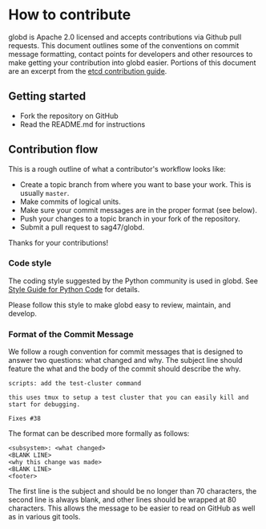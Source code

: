# How to contribute

globd is Apache 2.0 licensed and accepts contributions via Github pull requests. This document outlines some of the conventions on commit message formatting, contact points for developers and other resources to make getting your contribution into globd easier.  Portions of this document are an excerpt from the [etcd contribution guide](https://github.com/coreos/etcd/blob/master/CONTRIBUTING.md).

## Getting started

- Fork the repository on GitHub
- Read the README.md for instructions

## Contribution flow

This is a rough outline of what a contributor's workflow looks like:

- Create a topic branch from where you want to base your work. This is usually `master`.
- Make commits of logical units.
- Make sure your commit messages are in the proper format (see below).
- Push your changes to a topic branch in your fork of the repository.
- Submit a pull request to sag47/globd.

Thanks for your contributions!

### Code style

The coding style suggested by the Python community is used in globd.  See [Style Guide for Python Code](https://www.python.org/dev/peps/pep-0008) for details.

Please follow this style to make globd easy to review, maintain, and develop.

### Format of the Commit Message

We follow a rough convention for commit messages that is designed to answer two
questions: what changed and why. The subject line should feature the what and
the body of the commit should describe the why.

```
scripts: add the test-cluster command

this uses tmux to setup a test cluster that you can easily kill and
start for debugging.

Fixes #38
```

The format can be described more formally as follows:

```
<subsystem>: <what changed>
<BLANK LINE>
<why this change was made>
<BLANK LINE>
<footer>
```

The first line is the subject and should be no longer than 70 characters, the
second line is always blank, and other lines should be wrapped at 80 characters.
This allows the message to be easier to read on GitHub as well as in various
git tools.
